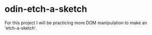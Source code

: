 # odin-etch-a-sketch

For this project I will be practicing more DOM manipulation to make an 'etch-a-sketch'.

